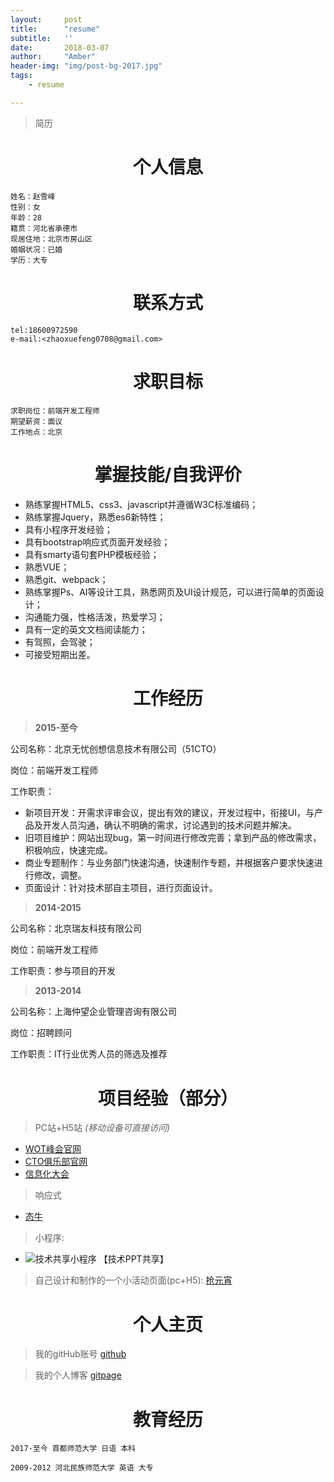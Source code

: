 ```yaml
---
layout:     post
title:      "resume"
subtitle:   ''
date:       2018-03-07
author:     "Amber"
header-img: "img/post-bg-2017.jpg"
tags:
    - resume

---
```

>简历

# <center> 个人信息</center > #
    姓名：赵雪峰
    性别：女
    年龄：28
    籍贯：河北省承德市
    现居住地：北京市房山区
    婚姻状况：已婚
    学历：大专

# <center> 联系方式</center > #
    tel:18600972590
    e-mail:<zhaoxuefeng0708@gmail.com>

# <center> 求职目标</center > #
    求职岗位：前端开发工程师
    期望薪资：面议
    工作地点：北京

# <center> 掌握技能/自我评价</center > #
- 熟练掌握HTML5、css3、javascript并遵循W3C标准编码；
- 熟练掌握Jquery，熟悉es6新特性；
- 具有小程序开发经验；
- 具有bootstrap响应式页面开发经验；
- 具有smarty语句套PHP模板经验；
- 熟悉VUE；
- 熟悉git、webpack；
- 熟练掌握Ps、AI等设计工具，熟悉网页及UI设计规范，可以进行简单的页面设计；
- 沟通能力强，性格活泼，热爱学习；
- 具有一定的英文文档阅读能力；
- 有驾照，会驾驶；
- 可接受短期出差。
# <center> 工作经历</center >

 > **2015-至今**
 
 公司名称：北京无忧创想信息技术有限公司（51CTO）

 岗位：前端开发工程师

 工作职责：
 
 - 新项目开发：开需求评审会议，提出有效的建议，开发过程中，衔接UI，与产品及开发人员沟通，确认不明确的需求，讨论遇到的技术问题并解决。
 - 旧项目维护：网站出现bug，第一时间进行修改完善；拿到产品的修改需求，积极响应，快速完成。
 - 商业专题制作：与业务部门快速沟通，快速制作专题，并根据客户要求快速进行修改，调整。
 - 页面设计：针对技术部自主项目，进行页面设计。

> **2014-2015**

 公司名称：北京瑞友科技有限公司

 岗位：前端开发工程师

 工作职责：参与项目的开发

>  **2013-2014**

公司名称：上海仲望企业管理咨询有限公司

岗位：招聘顾问

工作职责：IT行业优秀人员的筛选及推荐

# <center>项目经验（部分）</center> #

>PC站+H5站
*(移动设备可直接访问)*

- [WOT峰会官网](http://wot.51cto.com/act/wot2018/dev/)
- [CTO俱乐部官网](http://club.51cto.com/act/cto/caff)
- [信息化大会](http://www.hc3i.cn/act/zhuanti/2018WEST)

> 响应式 
-  [态牛](http://tn.51cto.com/)

>小程序: 
-  ![技术共享小程序](https://s2.51cto.com/oss/201801/22/fe6d450409ee14024a775aa968e88755.png)
【技术PPT共享】

>自己设计和制作的一个小活动页面(pc+H5): [抢元宵](http://frontend.51cto.com/index.php/special/test?id=2989)

# <center>个人主页</center> #

>我的gitHub账号 [github](https://github.com/amberZ1990)

>我的个人博客   [gitpage](https://amberz1990.github.io/)

# <center> 教育经历</center> #


    2017-至今 首都师范大学 日语 本科

    2009-2012 河北民族师范大学 英语 大专